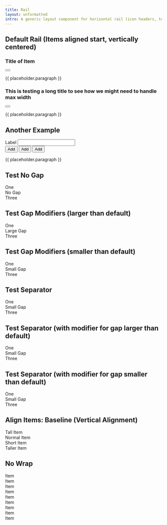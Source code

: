 ```yaml
---
title: Rail
layout: unformatted
intro: A generic layout component for horizontal rail (icon headers, toolbars, etc)
---
```


<h2 class="h2">Default Rail (Items aligned start, vertically centered)</h2>
<div class="rail rail--rule rail--nowrap">
  <div class="rail__item">
    <h3 class="h3 no-margin type-max-width-small layout-flex-baseline">
      <span class="color-accent fas fa-book margin-right-small" aria-hidden="true"></span>
      <span>Title of Item</span>
    </h3>
  </div>
  <div class="rail__item rail__item--pull">
    <button class="button button--transparent button--icon no-margin" aria-label="Open Menu">
      <span class="button__icon fas fa-ellipsis" aria-hidden="true"></span>
    </button>
  </div>
</div>

{{ placeholder.paragraph }}

<div class="rail rail--rule rail--nowrap">
  <div class="rail__item">
    <h3 class="h3 no-margin type-max-width-small layout-flex-baseline">
      <span class="color-accent fas fa-book margin-right-small" aria-hidden="true"></span>
      <span> This is testing a long title to see how we might need to handle max width</span>
    </h3>
  </div>
  <div class="rail__item rail__item--pull">
    <button class="button button--transparent button--icon no-margin" aria-label="Open Menu">
      <span class="button__icon fas fa-ellipsis" aria-hidden="true"></span>
    </button>
  </div>
</div>

{{ placeholder.paragraph }}

<h2 class="h2">Another Example</h2>

<div class="rail rail--justified rail--rule">
  <div class="rail__item form-theme">
    <label for="test-input" class="type-bold">Label</label>
    <input type="text" id="test-input">
  </div>
  <div class="rail__item">
    <div class="button-group">
      <button class="button button--small">
        <span class="button__icon fas fa-plus" aria-hidden="true"></span>
        <span>Add</span>
      </button>
      <button class="button button--small">
        <span class="button__icon fas fa-plus" aria-hidden="true"></span>
        <span>Add</span>
      </button>
      <button class="button button--small">
        <span class="button__icon fas fa-plus" aria-hidden="true"></span>
        <span>Add</span>
      </button>
    </div>
    <!-- <div class="horizontal-rule"></div>
    <div class="button-group">
      <button class="button button--small">
        <span class="button__icon fas fa-plus" aria-hidden="true"></span>
        <span>Add
      </button>
    </div> -->
  </div>
</div>

{{ placeholder.paragraph }}

<h2 class="h2">Test No Gap</h2>
<div class="rail">
  <div class="rail__item">One</div>
  <div class="rail__item rail__item--gap-none">No Gap</div>
  <div class="rail__item">Three</div>
</div>

<h2 class="h2">Test Gap Modifiers (larger than default)</h2>
<div class="rail">
  <div class="rail__item">One</div>
  <div class="rail__item rail__item--gap-large">Large Gap</div>
  <div class="rail__item">Three</div>
</div>

<h2 class="h2">Test Gap Modifiers (smaller than default)</h2>
<div class="rail">
  <div class="rail__item">One</div>
  <div class="rail__item rail__item--gap-small">Small Gap</div>
  <div class="rail__item">Three</div>
</div>

<h2 class="h2">Test Separator</h2>
<div class="rail">
  <div class="rail__item">One</div>
  <div class="rail__item rail__item--separator">Small Gap</div>
  <div class="rail__item">Three</div>
</div>

<h2 class="h2">Test Separator (with modifier for gap larger than default)</h2>
<div class="rail">
  <div class="rail__item">One</div>
  <div class="rail__item rail__item--gap-large rail__item--separator">Small Gap</div>
  <div class="rail__item">Three</div>
</div>

<h2 class="h2">Test Separator (with modifier for gap smaller than default)</h2>
<div class="rail">
  <div class="rail__item">One</div>
  <div class="rail__item rail__item--gap-small rail__item--separator">Small Gap</div>
  <div class="rail__item">Three</div>
</div>

<h2 class="h2">Align Items: Baseline (Vertical Alignment)</h2>
<div class="rail rail--align-baseline">
  <div class="rail__item type-large">Tall Item</div>
  <div class="rail__item">Normal Item</div>
  <div class="rail__item type-small">Short Item</div>
  <div class="rail__item type-large-x">Taller Item</div>
</div>

<h2 class="h2">No Wrap</h2>
<div class="rail rail--nowrap">
  <div class="rail__item">Item</div>
  <div class="rail__item">Item</div>
  <div class="rail__item">Item</div>
  <div class="rail__item">Item</div>
  <div class="rail__item">Item</div>
  <div class="rail__item">Item</div>
  <div class="rail__item">Item</div>
  <div class="rail__item">Item</div>
  <div class="rail__item">Item</div>
</div>